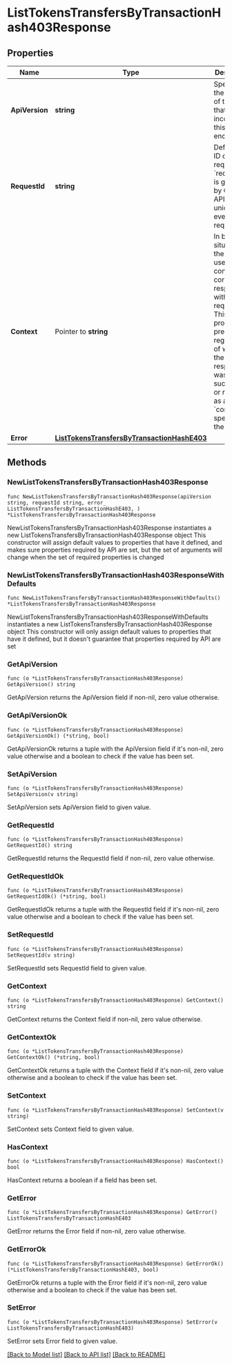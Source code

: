 # ListTokensTransfersByTransactionHash403Response

## Properties

Name | Type | Description | Notes
------------ | ------------- | ------------- | -------------
**ApiVersion** | **string** | Specifies the version of the API that incorporates this endpoint. | 
**RequestId** | **string** | Defines the ID of the request. The &#x60;requestId&#x60; is generated by Crypto APIs and it&#39;s unique for every request. | 
**Context** | Pointer to **string** | In batch situations the user can use the context to correlate responses with requests. This property is present regardless of whether the response was successful or returned as an error. &#x60;context&#x60; is specified by the user. | [optional] 
**Error** | [**ListTokensTransfersByTransactionHashE403**](ListTokensTransfersByTransactionHashE403.md) |  | 

## Methods

### NewListTokensTransfersByTransactionHash403Response

`func NewListTokensTransfersByTransactionHash403Response(apiVersion string, requestId string, error_ ListTokensTransfersByTransactionHashE403, ) *ListTokensTransfersByTransactionHash403Response`

NewListTokensTransfersByTransactionHash403Response instantiates a new ListTokensTransfersByTransactionHash403Response object
This constructor will assign default values to properties that have it defined,
and makes sure properties required by API are set, but the set of arguments
will change when the set of required properties is changed

### NewListTokensTransfersByTransactionHash403ResponseWithDefaults

`func NewListTokensTransfersByTransactionHash403ResponseWithDefaults() *ListTokensTransfersByTransactionHash403Response`

NewListTokensTransfersByTransactionHash403ResponseWithDefaults instantiates a new ListTokensTransfersByTransactionHash403Response object
This constructor will only assign default values to properties that have it defined,
but it doesn't guarantee that properties required by API are set

### GetApiVersion

`func (o *ListTokensTransfersByTransactionHash403Response) GetApiVersion() string`

GetApiVersion returns the ApiVersion field if non-nil, zero value otherwise.

### GetApiVersionOk

`func (o *ListTokensTransfersByTransactionHash403Response) GetApiVersionOk() (*string, bool)`

GetApiVersionOk returns a tuple with the ApiVersion field if it's non-nil, zero value otherwise
and a boolean to check if the value has been set.

### SetApiVersion

`func (o *ListTokensTransfersByTransactionHash403Response) SetApiVersion(v string)`

SetApiVersion sets ApiVersion field to given value.


### GetRequestId

`func (o *ListTokensTransfersByTransactionHash403Response) GetRequestId() string`

GetRequestId returns the RequestId field if non-nil, zero value otherwise.

### GetRequestIdOk

`func (o *ListTokensTransfersByTransactionHash403Response) GetRequestIdOk() (*string, bool)`

GetRequestIdOk returns a tuple with the RequestId field if it's non-nil, zero value otherwise
and a boolean to check if the value has been set.

### SetRequestId

`func (o *ListTokensTransfersByTransactionHash403Response) SetRequestId(v string)`

SetRequestId sets RequestId field to given value.


### GetContext

`func (o *ListTokensTransfersByTransactionHash403Response) GetContext() string`

GetContext returns the Context field if non-nil, zero value otherwise.

### GetContextOk

`func (o *ListTokensTransfersByTransactionHash403Response) GetContextOk() (*string, bool)`

GetContextOk returns a tuple with the Context field if it's non-nil, zero value otherwise
and a boolean to check if the value has been set.

### SetContext

`func (o *ListTokensTransfersByTransactionHash403Response) SetContext(v string)`

SetContext sets Context field to given value.

### HasContext

`func (o *ListTokensTransfersByTransactionHash403Response) HasContext() bool`

HasContext returns a boolean if a field has been set.

### GetError

`func (o *ListTokensTransfersByTransactionHash403Response) GetError() ListTokensTransfersByTransactionHashE403`

GetError returns the Error field if non-nil, zero value otherwise.

### GetErrorOk

`func (o *ListTokensTransfersByTransactionHash403Response) GetErrorOk() (*ListTokensTransfersByTransactionHashE403, bool)`

GetErrorOk returns a tuple with the Error field if it's non-nil, zero value otherwise
and a boolean to check if the value has been set.

### SetError

`func (o *ListTokensTransfersByTransactionHash403Response) SetError(v ListTokensTransfersByTransactionHashE403)`

SetError sets Error field to given value.



[[Back to Model list]](../README.md#documentation-for-models) [[Back to API list]](../README.md#documentation-for-api-endpoints) [[Back to README]](../README.md)


